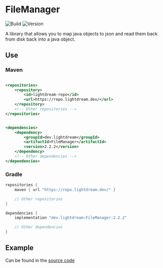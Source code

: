 # FileManager

![Build](../../actions/workflows/build.yml/badge.svg)
![Version](https://img.shields.io/badge/Version-2.2.2-red.svg)

A library that allows you to map java objects to json and read them back from disk back into a java object.

## Use

### Maven

```xml

<repositories>
    <repository>
        <id>lightdream-repo</id>
        <url>https://repo.lightdream.dev/</url>
    </repository>
    <!-- Other repositories -->
</repositories>
```

```xml

<dependencies>
    <dependency>
        <groupId>dev.lightdream</groupId>
        <artifactId>FileManager</artifactId>
        <version>2.2.2</version>
    </dependency>
    <!-- Other dependencies -->
</dependencies>
```

### Gradle

```groovy
repositories {
    maven { url "https://repo.lightdream.dev/" }

    // Other repositories
}

dependencies {
    implementation "dev.lightdream:FileManager:2.2.2"

    // Other dependencies
}
```

## Example

Can be found in the [source code](/src/main/java/dev/lightdream/filemanager/example)
